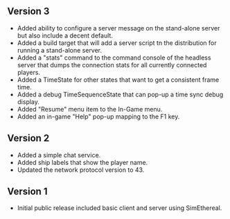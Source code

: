 Version 3
----------
* Added ability to configure a server message on the stand-alone
    server but also include a decent default.
* Added a build target that will add a server script tn the distribution 
    for running a stand-alone server.
* Added a "stats" command to the command console of the headless server
    that dumps the connection stats for all currently connected players.
* Added a TimeState for other states that want to get a consistent frame time.    
* Added a debug TimeSequenceState that can pop-up a time sync debug display.
* Added "Resume" menu item to the In-Game menu.
* Added an in-game "Help" pop-up mapping to the F1 key.
    

Version 2
----------
* Added a simple chat service.
* Added ship labels that show the player name.
* Updated the network protocol version to 43.


Version 1
-----------
* Initial public release included basic client and server using
    SimEthereal. 
